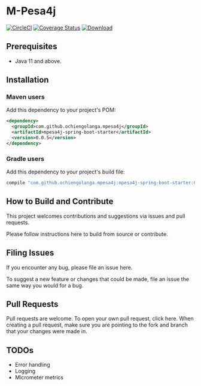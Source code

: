 # M-Pesa4j

[![CircleCI](https://circleci.com/gh/ochiengolanga/mpesa4j/tree/master.svg?style=svg)](https://circleci.com/gh/ochiengolanga/mpesa4j/tree/master)
[![Coverage Status](https://coveralls.io/repos/github/ochiengolanga/mpesa4j/badge.svg?branch=master)](https://coveralls.io/github/ochiengolanga/mpesa4j?branch=master)
[ ![Download](https://api.bintray.com/packages/ochiengolanga/mpesa4j/mpesa4j/images/download.svg) ](https://bintray.com/ochiengolanga/mpesa4j/mpesa4j/_latestVersion)

## Prerequisites

* Java 11 and above.

## Installation

### Maven users

Add this dependency to your project's POM:

```xml
<dependency>
  <groupId>com.github.ochiengolanga.mpesa4j</groupId>
  <artifactId>mpesa4j-spring-boot-starter</artifactId>
  <version>0.0.5</version>
</dependency>
```

### Gradle users

Add this dependency to your project's build file:

```groovy
compile "com.github.ochiengolanga.mpesa4j:mpesa4j-spring-boot-starter:0.0.5"
```

## How to Build and Contribute ##

This project welcomes contributions and suggestions via issues and pull requests.

Please follow instructions here to build from source or contribute.

## Filing Issues

If you encounter any bug, please file an issue here.

To suggest a new feature or changes that could be made, file an issue the same way you would for a bug.

## Pull Requests

Pull requests are welcome. To open your own pull request, click here. When creating a pull request, make sure you are pointing to the fork and branch that your changes were made in.

## TODOs

* Error handling
* Logging
* Micrometer metrics